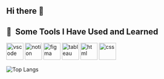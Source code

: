 ## Hi there 👋

<!--
**tamimisa/tamimisa** is a ✨ _special_ ✨ repository because its `README.md` (this file) appears on your GitHub profile.

- 🔭 I’m currently working on ...
- 🌱 I’m currently learning ...
-->
<h2> 🚀 &nbsp;Some Tools I Have Used and Learned</h2>
<p align="left">
<img src="https://cdn.jsdelivr.net/gh/devicons/devicon/icons/vscode/vscode-original.svg" alt="vscode" width="45" height="45"/>
<img src="https://cdn.iconscout.com/icon/free/png-256/free-notion-logo-icon-download-in-svg-png-gif-file-formats--productivity-application-brand-apps-pack-logos-icons-8630396.png?f=webp&w=256" alt="notion" width="45" height="45"/>
<img src="https://cdn.prod.website-files.com/652573f752f7acbb92e633e0/65577893ab916362d298f7e9_figma.png" alt="figma" width="45" height="45"/>
<img src="https://cdn.iconscout.com/icon/free/png-256/free-tableau-icon-download-in-svg-png-gif-file-formats--software-logo-freebies-pack-logos-icons-4489898.png" alt="tableau" width="45" height="45"/>
<img src="https://cdn-icons-png.flaticon.com/512/1532/1532556.png" alt="html" width="45" height="45"/>
<img src="https://uxwing.com/wp-content/themes/uxwing/download/brands-and-social-media/css-icon.png" alt="css" width="45" height="45"/>
</p>

![Top Langs](https://github-readme-stats.vercel.app/api/top-langs/?username=tamimisa&hide_progress=true)

